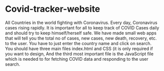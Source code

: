 # Covid-tracker-website
All Countries in the world fighting with Coronavirus. Every day, Coronavirus cases rising rapidly. It is important for all to keep track of COVID Cases daily and should try to keep himself/herself safe. We have made small web apps that will tell you the total no of cases, new cases, new death, recovery, etc. to the user. You have to just enter the country name and click on search. 
You should have three main files index.html and CSS (it is only required if you want to design,  And the third most important file is the JavaScript file  which is needed to for fetching COVID data and responding to the user search.
